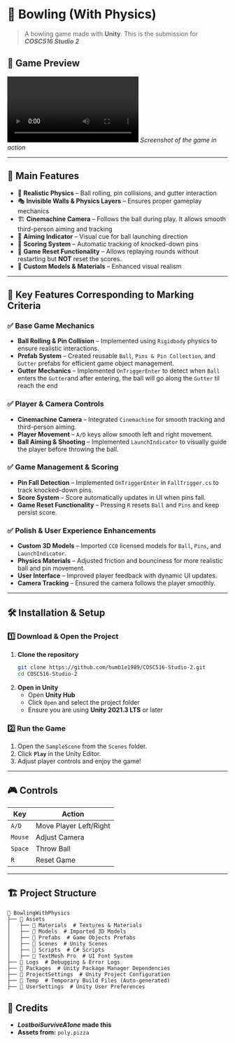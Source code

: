 # 🎳 Bowling (With Physics)

> A bowling game made with **Unity**. This is the submission for _**COSC516 Studio 2**_

## 📸 Game Preview

<video src="https://youtu.be/LmRjTkSof-w"></video>
_Screenshot of the game in action_

---

## 🎯 Main Features
- 🏀 **Realistic Physics** – Ball rolling, pin collisions, and gutter interaction
- 🎭 **Invisible Walls & Physics Layers** – Ensures proper gameplay mechanics
- 🏗 **Cinemachine Camera** – Follows the ball during play. It allows smooth third-person aiming and tracking
- 🎯 **Aiming Indicator** – Visual cue for ball launching direction
- 🎳 **Scoring System** – Automatic tracking of knocked-down pins
- 🔄 **Game Reset Functionality** – Allows replaying rounds without restarting but **NOT** reset the scores.
- 🌟 **Custom Models & Materials** – Enhanced visual realism
---

## 📌 Key Features Corresponding to Marking Criteria
### ✅ **Base Game Mechanics**
- **Ball Rolling & Pin Collision** – Implemented using `Rigidbody` physics to ensure realistic interactions.
- **Prefab System** – Created reusable `Ball`, `Pins & Pin Collection`, and `Gutter` prefabs for efficient game object management.
- **Gutter Mechanics** – Implemented `OnTriggerEnter` to detect when `Ball` enters the `Gutter`and after entering, the ball will go along the `Gutter` til reach the end

### ✅ **Player & Camera Controls**
- **Cinemachine Camera** – Integrated `Cinemachine` for smooth tracking and third-person aiming.
- **Player Movement** – `A/D` keys allow smooth left and right movement.
- **Ball Aiming & Shooting** – Implemented `LaunchIndicator` to visually guide the player before throwing the ball.

### ✅ **Game Management & Scoring**
- **Pin Fall Detection** – Implemented `OnTriggerEnter` in `FallTrigger.cs` to track knocked-down pins.
- **Score System** – Score automatically updates in UI when pins fall.
- **Game Reset Functionality** – Pressing `R` resets `Ball` and `Pins` and keep persist score.

### ✅ **Polish & User Experience Enhancements**
- **Custom 3D Models** – Imported `CC0` licensed models for `Ball`, `Pins`, and `LaunchIndicator`.
- **Physics Materials** – Adjusted friction and bounciness for more realistic ball and pin movement.
- **User Interface** – Improved player feedback with dynamic UI updates.
- **Camera Tracking** – Ensured the camera follows the player smoothly.

---

## 🛠 Installation & Setup
### **1️⃣ Download & Open the Project**
1. **Clone the repository**
   ```bash
   git clone https://github.com/humb1e1989/COSC516-Studio-2.git
   cd COSC516-Studio-2
   ```
2. **Open in Unity**
   - Open **Unity Hub**
   - Click `Open` and select the project folder
   - Ensure you are using **Unity 2021.3 LTS** or later

### **2️⃣ Run the Game**
1. Open the `SampleScene` from the `Scenes` folder.
2. Click **`Play`** in the Unity Editor.
3. Adjust player controls and enjoy the game!
---

## 🎮 Controls
| Key | Action |
|------|---------|
| `A/D` | Move Player Left/Right |
| `Mouse` | Adjust Camera |
| `Space` | Throw Ball |
| `R` | Reset Game |

---

## 🏗 Project Structure
```
📂 BowlingWithPhysics
├── 📂 Assets
│   ├── 📂 Materials  # Textures & Materials
│   ├── 📂 Models  # Imported 3D Models
│   ├── 📂 Prefabs  # Game Objects Prefabs
│   ├── 📂 Scenes  # Unity Scenes
│   ├── 📂 Scripts  # C# Scripts
│   ├── 📂 TextMesh Pro  # UI Font System
├── 📂 Logs  # Debugging & Error Logs
├── 📂 Packages  # Unity Package Manager Dependencies
├── 📂 ProjectSettings  # Unity Project Configuration
├── 📂 Temp  # Temporary Build Files (Auto-generated)
├── 📂 UserSettings  # Unity User Preferences
```

## 🙌 Credits
- **_LostboiSurviveA1one_ made this** 
- **Assets from:** `poly.pizza` 
